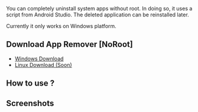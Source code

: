 You can completely uninstall system apps without root. In doing so, it uses a script from Android Studio. The deleted application can be reinstalled later.

Currently it only works on Windows platform.

## Download App Remover [NoRoot]
- [Windows Download]()
- [Linux Download (Soon)]()

## How to use ?

## Screenshots


